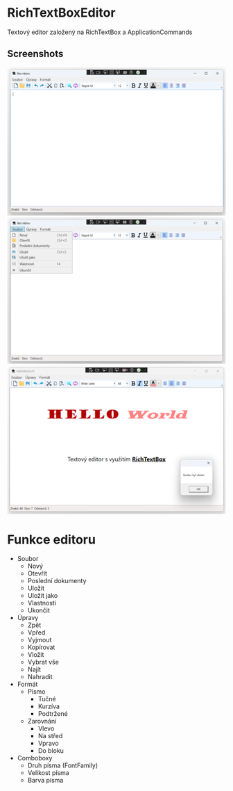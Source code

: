 # RichTextBoxEditor
Textový editor založený na RichTextBox a ApplicationCommands
## Screenshots
![Po spuštění](https://github.com/StodolaR/RichTextBoxEditor/blob/master/Screenshots/PoSpusteni.png)
![Menu](https://github.com/StodolaR/RichTextBoxEditor/blob/master/Screenshots/Menu.png)
![Ukázka](https://github.com/StodolaR/RichTextBoxEditor/blob/master/Screenshots/Ukazka.png)
# Funkce editoru
- Soubor
  - Nový
  - Otevřít
  - Poslední dokumenty
  - Uložit
  - Uložit jako
  - Vlastnosti
  - Ukončit
- Úpravy
  - Zpět
  - Vpřed
  - Vyjmout
  - Kopírovat
  - Vložit
  - Vybrat vše
  - Najít
  - Nahradit
- Formát
  - Písmo
    - Tučné
    - Kurzíva
    - Podtržené
  - Zarovnání
    - Vlevo
    - Na střed
    - Vpravo
    - Do bloku
- Comboboxy
  - Druh písma (FontFamily)
  - Velikost písma
  - Barva písma
  


